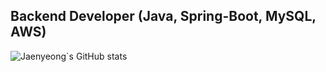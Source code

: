## Backend Developer (Java, Spring-Boot, MySQL, AWS)

<!--
**jaenyeong/jaenyeong** is a ✨ _special_ ✨ repository because its `README.md` (this file) appears on your GitHub profile.

Here are some ideas to get you started:

- 🔭 I’m currently working on ...
- 🌱 I’m currently learning ...
- 👯 I’m looking to collaborate on ...
- 🤔 I’m looking for help with ...
- 💬 Ask me about ...
- 📫 How to reach me: ...
- 😄 Pronouns: ...
- ⚡ Fun fact: ...
-->


![Jaenyeong`s GitHub stats](https://github-readme-stats.vercel.app/api?username=jaenyeong&show_icons=true&theme=solarized-dark)

